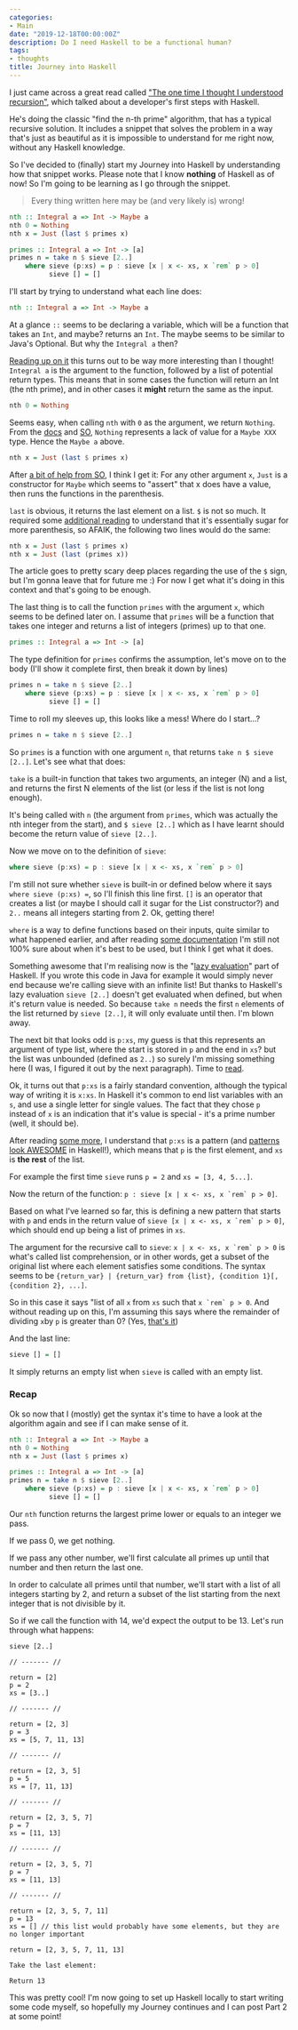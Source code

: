 ```yaml
---
categories:
- Main
date: "2019-12-18T00:00:00Z"
description: Do I need Haskell to be a functional human?
tags:
- thoughts
title: Journey into Haskell
---
```


I just came across a great read called ["The one time I thought I understood recursion"](https://functional.christmas/2019/18), which talked about a developer's first steps with Haskell.

He's doing the classic "find the n-th prime" algorithm, that has a typical recursive solution. It includes a snippet that solves the problem in a way that's just as beautiful as it is impossible to understand for me right now, without any Haskell knowledge.

So I've decided to (finally) start my Journey into Haskell by understanding how that snippet works. Please note that I know **nothing** of Haskell as of now! So I'm going to be learning as I go through the snippet.

> Every thing written here may be (and very likely is) wrong!

```haskell
nth :: Integral a => Int -> Maybe a
nth 0 = Nothing
nth x = Just (last $ primes x)

primes :: Integral a => Int -> [a]
primes n = take n $ sieve [2..]
    where sieve (p:xs) = p : sieve [x | x <- xs, x `rem` p > 0]
          sieve [] = []
```

I'll start by trying to understand what each line does:

```haskell
nth :: Integral a => Int -> Maybe a
```

At a glance `::` seems to be declaring a variable, which will be a function that takes an `Int`, and maybe? returns an `Int`. The maybe seems to be similar to Java's Optional. But why the `Integral a` then?

[Reading up on it](http://learnyouahaskell.com/syntax-in-functions) this turns out to be way more interesting than I thought! `Integral a` is the argument to the function, followed by a list of potential return types. This means that in some cases the function will return an Int (the nth prime), and in other cases it **might** return the same as the input.

```haskell
nth 0 = Nothing
```

Seems easy, when calling `nth` with `0` as the argument, we return `Nothing`. From the [docs](https://hackage.haskell.org/package/base-4.12.0.0/docs/Data-Maybe.html#v:Nothing) and [SO](https://stackoverflow.com/questions/22065358/what-is-the-type-of-nothing-in-haskell), `Nothing` represents a lack of value for a `Maybe XXX` type. Hence the `Maybe a` above.

```haskell
nth x = Just (last $ primes x)
```

After [a bit of help from SO](https://stackoverflow.com/questions/18808258/what-does-the-just-syntax-mean-in-haskell), I think I get it: For any other argument `x`, `Just` is a constructor for `Maybe` which seems to "assert" that x does have a value, then runs the functions in the parenthesis.

`last` is obvious, it returns the last element on a list.
`$` is not so much. It required some [additional reading](https://typeclasses.com/featured/dollar) to understand that it's essentially sugar for more parenthesis, so AFAIK, the following two lines would do the same:

```haskell
nth x = Just (last $ primes x)
nth x = Just (last (primes x))
```

The article goes to pretty scary deep places regarding the use of the `$` sign, but I'm gonna leave that for future me :) For now I get what it's doing in this context and that's going to be enough.

The last thing is to call the function `primes` with the argument `x`, which seems to be defined later on. I assume that `primes` will be a function that takes one integer and returns a list of integers (primes) up to that one.

```haskell
primes :: Integral a => Int -> [a]
```

The type definition for `primes` confirms the assumption, let's move on to the body (I'll show it complete first, then break it down by lines)

```haskell
primes n = take n $ sieve [2..]
    where sieve (p:xs) = p : sieve [x | x <- xs, x `rem` p > 0]
          sieve [] = []
```

Time to roll my sleeves up, this looks like a mess! Where do I start...?

```haskell
primes n = take n $ sieve [2..]
```

So `primes` is a function with one argument `n`, that returns `take n $ sieve [2..]`. Let's see what that does:

`take` is a built-in function that takes two arguments, an integer (N) and a list, and returns the first N elements of the list (or less if the list is not long enough).

It's being called with `n` (the argument from `primes`, which was actually the nth integer from the start), and `$ sieve [2..]` which as I have learnt should become the return value of `sieve [2..]`.

Now we move on to the definition of `sieve`:

```haskell
where sieve (p:xs) = p : sieve [x | x <- xs, x `rem` p > 0]
```

I'm still not sure whether `sieve` is built-in or defined below where it says `where sieve (p:xs) =`, so I'll finish this line first. `[]` is an operator that creates a list (or maybe I should call it sugar for the List constructor?) and `2..` means all integers starting from 2. Ok, getting there!

`where` is a way to define functions based on their inputs, quite similar to what happened earlier, and after reading [some documentation](https://wiki.haskell.org/Let_vs._Where) I'm still not 100% sure about when it's best to be used, but I think I get what it does.

Something awesome that I'm realising now is the "[lazy evaluation](https://wiki.haskell.org/Lazy_evaluation)" part of Haskell. If you wrote this code in Java for example it would simply never end because we're calling sieve with an infinite list! But thanks to Haskell's lazy evaluation `sieve [2..]` doesn't get evaluated when defined, but when it's return value is needed. So because `take n` needs the first `n` elements of the list returned by `sieve [2..]`, it will only evaluate until then. I'm blown away.

The next bit that looks odd is `p:xs`, my guess is that this represents an argument of type list, where the start is stored in `p` and the end in `xs`? but the list was unbounded (defined as `2..`) so surely I'm missing something here (I was, I figured it out by the next paragraph). Time to [read](https://wiki.haskell.org/How_to_read_Haskell).

Ok, it turns out that `p:xs` is a fairly standard convention, although the typical way of writing it is `x:xs`. In Haskell it's common to end list variables with an `s`, and use a single letter for single values. The fact that they chose `p` instead of `x` is an indication that it's value is special - it's a prime number (well, it should be).

After reading [some more](http://learnyouahaskell.com/syntax-in-functions), I understand that `p:xs` is a pattern (and [patterns look AWESOME](https://www.haskell.org/tutorial/patterns.html) in Haskell!), which means that `p` is the first element, and `xs` is **the rest** of the list.

For example the first time `sieve` runs `p = 2` and `xs = [3, 4, 5...]`.

Now the return of the function: ``p : sieve [x | x <- xs, x `rem` p > 0]``.

Based on what I've learned so far, this is defining a new pattern that starts with `p` and ends in the return value of ``sieve [x | x <- xs, x `rem` p > 0]``, which should end up being a list of primes in `xs`.

The argument for the recursive call to `sieve`: ``x | x <- xs, x `rem` p > 0`` is what's called list comprehension, or in other words, get a subset of the original list where each element satisfies some conditions. The syntax seems to be `{return_var} | {return_var} from {list}, {condition 1}[, {condition 2}, ...]`.

So in this case it says "list of all `x` from `xs` such that ``x `rem` p > 0``. And without reading up on this, I'm assuming this says where the remainder of dividing `x`by `p` is greater than 0? (Yes, [that's it](http://zvon.org/other/haskell/Outputprelude/rem_f.html))

And the last line:

```haskell
sieve [] = []
```

It simply returns an empty list when `sieve` is called with an empty list.

### Recap

Ok so now that I (mostly) get the syntax it's time to have a look at the algorithm again and see if I can make sense of it.

```haskell
nth :: Integral a => Int -> Maybe a
nth 0 = Nothing
nth x = Just (last $ primes x)

primes :: Integral a => Int -> [a]
primes n = take n $ sieve [2..]
    where sieve (p:xs) = p : sieve [x | x <- xs, x `rem` p > 0]
          sieve [] = []
```

Our `nth` function returns the largest prime lower or equals to an integer we pass.

If we pass 0, we get nothing.

If we pass any other number, we'll first calculate all primes up until that number and then return the last one.

In order to calculate all primes until that number, we'll start with a list of all integers starting by 2, and return a subset of the list starting from the next integer that is not divisible by it.

So if we call the function with 14, we'd expect the output to be 13. Let's run through what happens:

```
sieve [2..]

// ------- //

return = [2]
p = 2
xs = [3..]

// ------- //

return = [2, 3]
p = 3
xs = [5, 7, 11, 13]

// ------- //

return = [2, 3, 5]
p = 5
xs = [7, 11, 13]

// ------- //

return = [2, 3, 5, 7]
p = 7
xs = [11, 13]

// ------- //

return = [2, 3, 5, 7]
p = 7
xs = [11, 13]

// ------- //

return = [2, 3, 5, 7, 11]
p = 13
xs = [] // this list would probably have some elements, but they are no longer important

return = [2, 3, 5, 7, 11, 13]

Take the last element:

Return 13
```

This was pretty cool! I'm now going to set up Haskell locally to start writing some code myself, so hopefully my Journey continues and I can post Part 2 at some point!
